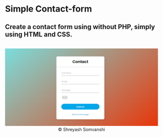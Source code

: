 # Simple Contact-form

## Create a contact form using without PHP, simply using HTML and CSS.

<br>
<img src="images/contactPage.png" alt="Contact form">

<center> © Shreyash Somvanshi </center>
